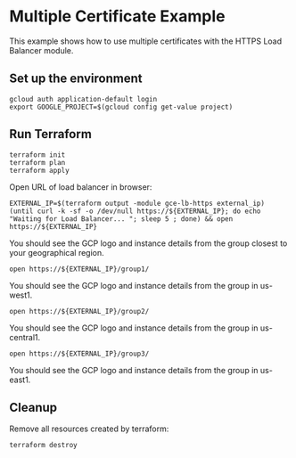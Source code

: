 # Multiple Certificate Example

This example shows how to use multiple certificates with the HTTPS Load Balancer module.

## Set up the environment

```
gcloud auth application-default login
export GOOGLE_PROJECT=$(gcloud config get-value project)
```

## Run Terraform

```
terraform init
terraform plan
terraform apply
```

Open URL of load balancer in browser:

```
EXTERNAL_IP=$(terraform output -module gce-lb-https external_ip)
(until curl -k -sf -o /dev/null https://${EXTERNAL_IP}; do echo "Waiting for Load Balancer... "; sleep 5 ; done) && open https://${EXTERNAL_IP}
```

You should see the GCP logo and instance details from the group closest to your geographical region.

```
open https://${EXTERNAL_IP}/group1/
```

You should see the GCP logo and instance details from the group in us-west1.

```
open https://${EXTERNAL_IP}/group2/
```

You should see the GCP logo and instance details from the group in us-central1.

```
open https://${EXTERNAL_IP}/group3/
```

You should see the GCP logo and instance details from the group in us-east1.

## Cleanup

Remove all resources created by terraform:

```
terraform destroy
```
